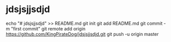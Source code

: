 # jdsjsjjsdjd
echo "# jdsjsjjsdjd" >> README.md
git init
git add README.md
git commit -m "first commit"
git remote add origin https://github.com/KingPirateDog/jdsjsjjsdjd.git
git push -u origin master
